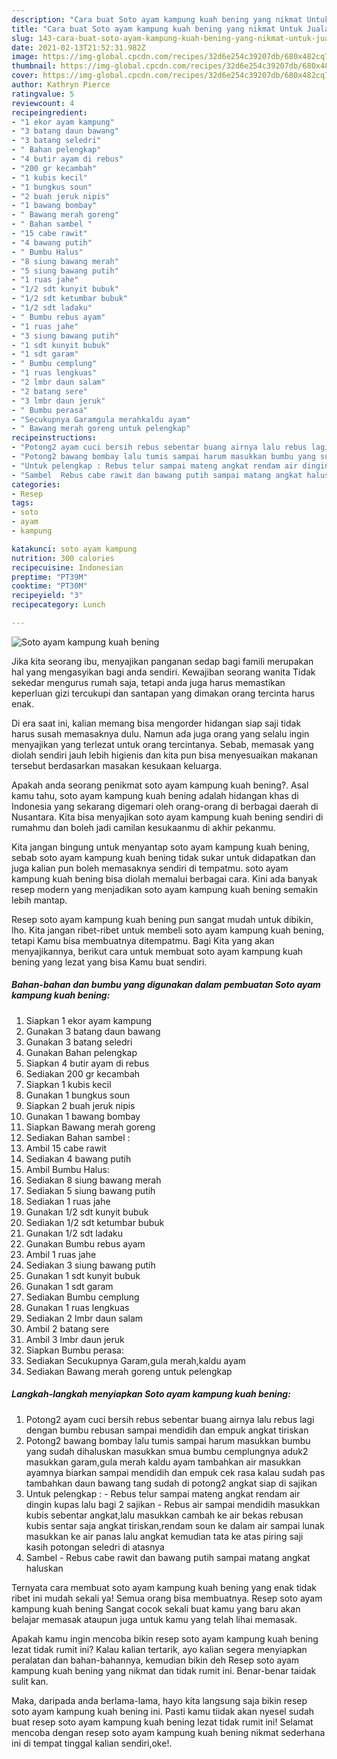 ```yaml
---
description: "Cara buat Soto ayam kampung kuah bening yang nikmat Untuk Jualan"
title: "Cara buat Soto ayam kampung kuah bening yang nikmat Untuk Jualan"
slug: 143-cara-buat-soto-ayam-kampung-kuah-bening-yang-nikmat-untuk-jualan
date: 2021-02-13T21:52:31.982Z
image: https://img-global.cpcdn.com/recipes/32d6e254c39207db/680x482cq70/soto-ayam-kampung-kuah-bening-foto-resep-utama.jpg
thumbnail: https://img-global.cpcdn.com/recipes/32d6e254c39207db/680x482cq70/soto-ayam-kampung-kuah-bening-foto-resep-utama.jpg
cover: https://img-global.cpcdn.com/recipes/32d6e254c39207db/680x482cq70/soto-ayam-kampung-kuah-bening-foto-resep-utama.jpg
author: Kathryn Pierce
ratingvalue: 5
reviewcount: 4
recipeingredient:
- "1 ekor ayam kampung"
- "3 batang daun bawang"
- "3 batang seledri"
- " Bahan pelengkap"
- "4 butir ayam di rebus"
- "200 gr kecambah"
- "1 kubis kecil"
- "1 bungkus soun"
- "2 buah jeruk nipis"
- "1 bawang bombay"
- " Bawang merah goreng"
- " Bahan sambel "
- "15 cabe rawit"
- "4 bawang putih"
- " Bumbu Halus"
- "8 siung bawang merah"
- "5 siung bawang putih"
- "1 ruas jahe"
- "1/2 sdt kunyit bubuk"
- "1/2 sdt ketumbar bubuk"
- "1/2 sdt ladaku"
- " Bumbu rebus ayam"
- "1 ruas jahe"
- "3 siung bawang putih"
- "1 sdt kunyit bubuk"
- "1 sdt garam"
- " Bumbu cemplung"
- "1 ruas lengkuas"
- "2 lmbr daun salam"
- "2 batang sere"
- "3 lmbr daun jeruk"
- " Bumbu perasa"
- "Secukupnya Garamgula merahkaldu ayam"
- " Bawang merah goreng untuk pelengkap"
recipeinstructions:
- "Potong2 ayam cuci bersih rebus sebentar buang airnya lalu rebus lagi dengan bumbu rebusan sampai mendidih dan empuk angkat tiriskan"
- "Potong2 bawang bombay lalu tumis sampai harum masukkan bumbu yang sudah dihaluskan masukkan smua bumbu cemplungnya aduk2 masukkan garam,gula merah kaldu ayam tambahkan air masukkan ayamnya biarkan sampai mendidih dan empuk cek rasa kalau sudah pas tambahkan daun bawang tang sudah di potong2 angkat siap di sajikan"
- "Untuk pelengkap : Rebus telur sampai mateng angkat rendam air dingin kupas lalu bagi 2 sajikan Rebus air sampai mendidih masukkan kubis sebentar angkat,lalu masukkan cambah ke air bekas rebusan kubis sentar saja angkat tiriskan,rendam soun ke dalam air sampai lunak masukkan ke air panas lalu angkat kemudian tata ke atas piring saji kasih potongan seledri di atasnya"
- "Sambel  Rebus cabe rawit dan bawang putih sampai matang angkat haluskan"
categories:
- Resep
tags:
- soto
- ayam
- kampung

katakunci: soto ayam kampung 
nutrition: 300 calories
recipecuisine: Indonesian
preptime: "PT39M"
cooktime: "PT30M"
recipeyield: "3"
recipecategory: Lunch

---
```



![Soto ayam kampung kuah bening](https://img-global.cpcdn.com/recipes/32d6e254c39207db/680x482cq70/soto-ayam-kampung-kuah-bening-foto-resep-utama.jpg)

Jika kita seorang ibu, menyajikan panganan sedap bagi famili merupakan hal yang mengasyikan bagi anda sendiri. Kewajiban seorang  wanita Tidak sekedar mengurus rumah saja, tetapi anda juga harus memastikan keperluan gizi tercukupi dan santapan yang dimakan orang tercinta harus enak.

Di era  saat ini, kalian memang bisa mengorder hidangan siap saji tidak harus susah memasaknya dulu. Namun ada juga orang yang selalu ingin menyajikan yang terlezat untuk orang tercintanya. Sebab, memasak yang diolah sendiri jauh lebih higienis dan kita pun bisa menyesuaikan makanan tersebut berdasarkan masakan kesukaan keluarga. 



Apakah anda seorang penikmat soto ayam kampung kuah bening?. Asal kamu tahu, soto ayam kampung kuah bening adalah hidangan khas di Indonesia yang sekarang digemari oleh orang-orang di berbagai daerah di Nusantara. Kita bisa menyajikan soto ayam kampung kuah bening sendiri di rumahmu dan boleh jadi camilan kesukaanmu di akhir pekanmu.

Kita jangan bingung untuk menyantap soto ayam kampung kuah bening, sebab soto ayam kampung kuah bening tidak sukar untuk didapatkan dan juga kalian pun boleh memasaknya sendiri di tempatmu. soto ayam kampung kuah bening bisa diolah memalui berbagai cara. Kini ada banyak resep modern yang menjadikan soto ayam kampung kuah bening semakin lebih mantap.

Resep soto ayam kampung kuah bening pun sangat mudah untuk dibikin, lho. Kita jangan ribet-ribet untuk membeli soto ayam kampung kuah bening, tetapi Kamu bisa membuatnya ditempatmu. Bagi Kita yang akan menyajikannya, berikut cara untuk membuat soto ayam kampung kuah bening yang lezat yang bisa Kamu buat sendiri.

<!--inarticleads1-->

##### Bahan-bahan dan bumbu yang digunakan dalam pembuatan Soto ayam kampung kuah bening:

1. Siapkan 1 ekor ayam kampung
1. Gunakan 3 batang daun bawang
1. Gunakan 3 batang seledri
1. Gunakan  Bahan pelengkap
1. Siapkan 4 butir ayam di rebus
1. Sediakan 200 gr kecambah
1. Siapkan 1 kubis kecil
1. Gunakan 1 bungkus soun
1. Siapkan 2 buah jeruk nipis
1. Gunakan 1 bawang bombay
1. Siapkan  Bawang merah goreng
1. Sediakan  Bahan sambel :
1. Ambil 15 cabe rawit
1. Sediakan 4 bawang putih
1. Ambil  Bumbu Halus:
1. Sediakan 8 siung bawang merah
1. Sediakan 5 siung bawang putih
1. Sediakan 1 ruas jahe
1. Gunakan 1/2 sdt kunyit bubuk
1. Sediakan 1/2 sdt ketumbar bubuk
1. Gunakan 1/2 sdt ladaku
1. Gunakan  Bumbu rebus ayam
1. Ambil 1 ruas jahe
1. Sediakan 3 siung bawang putih
1. Gunakan 1 sdt kunyit bubuk
1. Gunakan 1 sdt garam
1. Sediakan  Bumbu cemplung
1. Gunakan 1 ruas lengkuas
1. Sediakan 2 lmbr daun salam
1. Ambil 2 batang sere
1. Ambil 3 lmbr daun jeruk
1. Siapkan  Bumbu perasa:
1. Sediakan Secukupnya Garam,gula merah,kaldu ayam
1. Sediakan  Bawang merah goreng untuk pelengkap




<!--inarticleads2-->

##### Langkah-langkah menyiapkan Soto ayam kampung kuah bening:

1. Potong2 ayam cuci bersih rebus sebentar buang airnya lalu rebus lagi dengan bumbu rebusan sampai mendidih dan empuk angkat tiriskan
1. Potong2 bawang bombay lalu tumis sampai harum masukkan bumbu yang sudah dihaluskan masukkan smua bumbu cemplungnya aduk2 masukkan garam,gula merah kaldu ayam tambahkan air masukkan ayamnya biarkan sampai mendidih dan empuk cek rasa kalau sudah pas tambahkan daun bawang tang sudah di potong2 angkat siap di sajikan
1. Untuk pelengkap : - Rebus telur sampai mateng angkat rendam air dingin kupas lalu bagi 2 sajikan - Rebus air sampai mendidih masukkan kubis sebentar angkat,lalu masukkan cambah ke air bekas rebusan kubis sentar saja angkat tiriskan,rendam soun ke dalam air sampai lunak masukkan ke air panas lalu angkat kemudian tata ke atas piring saji kasih potongan seledri di atasnya
1. Sambel  - Rebus cabe rawit dan bawang putih sampai matang angkat haluskan




Ternyata cara membuat soto ayam kampung kuah bening yang enak tidak ribet ini mudah sekali ya! Semua orang bisa membuatnya. Resep soto ayam kampung kuah bening Sangat cocok sekali buat kamu yang baru akan belajar memasak ataupun juga untuk kamu yang telah lihai memasak.

Apakah kamu ingin mencoba bikin resep soto ayam kampung kuah bening lezat tidak rumit ini? Kalau kalian tertarik, ayo kalian segera menyiapkan peralatan dan bahan-bahannya, kemudian bikin deh Resep soto ayam kampung kuah bening yang nikmat dan tidak rumit ini. Benar-benar taidak sulit kan. 

Maka, daripada anda berlama-lama, hayo kita langsung saja bikin resep soto ayam kampung kuah bening ini. Pasti kamu tiidak akan nyesel sudah buat resep soto ayam kampung kuah bening lezat tidak rumit ini! Selamat mencoba dengan resep soto ayam kampung kuah bening nikmat sederhana ini di tempat tinggal kalian sendiri,oke!.

